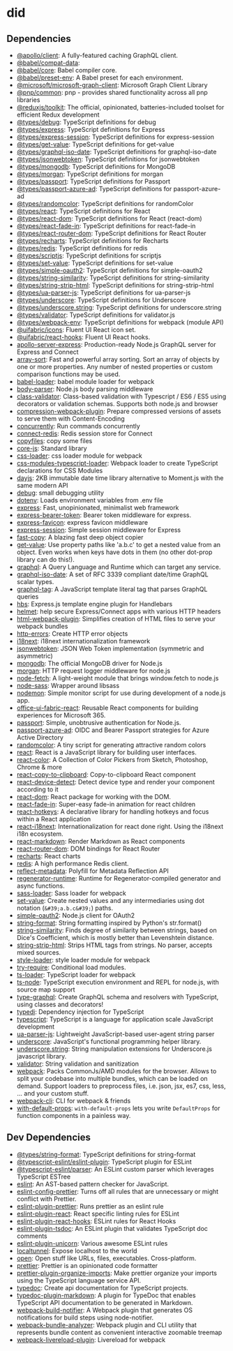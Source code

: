 # did




## Dependencies

- [@apollo/client](https://ghub.io/@apollo/client): A fully-featured caching GraphQL client.
- [@babel/compat-data](https://ghub.io/@babel/compat-data): 
- [@babel/core](https://ghub.io/@babel/core): Babel compiler core.
- [@babel/preset-env](https://ghub.io/@babel/preset-env): A Babel preset for each environment.
- [@microsoft/microsoft-graph-client](https://ghub.io/@microsoft/microsoft-graph-client): Microsoft Graph Client Library
- [@pnp/common](https://ghub.io/@pnp/common): pnp - provides shared functionality across all pnp libraries
- [@reduxjs/toolkit](https://ghub.io/@reduxjs/toolkit): The official, opinionated, batteries-included toolset for efficient Redux development
- [@types/debug](https://ghub.io/@types/debug): TypeScript definitions for debug
- [@types/express](https://ghub.io/@types/express): TypeScript definitions for Express
- [@types/express-session](https://ghub.io/@types/express-session): TypeScript definitions for express-session
- [@types/get-value](https://ghub.io/@types/get-value): TypeScript definitions for get-value
- [@types/graphql-iso-date](https://ghub.io/@types/graphql-iso-date): TypeScript definitions for graphql-iso-date
- [@types/jsonwebtoken](https://ghub.io/@types/jsonwebtoken): TypeScript definitions for jsonwebtoken
- [@types/mongodb](https://ghub.io/@types/mongodb): TypeScript definitions for MongoDB
- [@types/morgan](https://ghub.io/@types/morgan): TypeScript definitions for morgan
- [@types/passport](https://ghub.io/@types/passport): TypeScript definitions for Passport
- [@types/passport-azure-ad](https://ghub.io/@types/passport-azure-ad): TypeScript definitions for passport-azure-ad
- [@types/randomcolor](https://ghub.io/@types/randomcolor): TypeScript definitions for randomColor
- [@types/react](https://ghub.io/@types/react): TypeScript definitions for React
- [@types/react-dom](https://ghub.io/@types/react-dom): TypeScript definitions for React (react-dom)
- [@types/react-fade-in](https://ghub.io/@types/react-fade-in): TypeScript definitions for react-fade-in
- [@types/react-router-dom](https://ghub.io/@types/react-router-dom): TypeScript definitions for React Router
- [@types/recharts](https://ghub.io/@types/recharts): TypeScript definitions for Recharts
- [@types/redis](https://ghub.io/@types/redis): TypeScript definitions for redis
- [@types/scriptjs](https://ghub.io/@types/scriptjs): TypeScript definitions for scriptjs
- [@types/set-value](https://ghub.io/@types/set-value): TypeScript definitions for set-value
- [@types/simple-oauth2](https://ghub.io/@types/simple-oauth2): TypeScript definitions for simple-oauth2
- [@types/string-similarity](https://ghub.io/@types/string-similarity): TypeScript definitions for string-similarity
- [@types/string-strip-html](https://ghub.io/@types/string-strip-html): TypeScript definitions for string-strip-html
- [@types/ua-parser-js](https://ghub.io/@types/ua-parser-js): TypeScript definitions for ua-parser-js
- [@types/underscore](https://ghub.io/@types/underscore): TypeScript definitions for Underscore
- [@types/underscore.string](https://ghub.io/@types/underscore.string): TypeScript definitions for underscore.string
- [@types/validator](https://ghub.io/@types/validator): TypeScript definitions for validator.js
- [@types/webpack-env](https://ghub.io/@types/webpack-env): TypeScript definitions for webpack (module API)
- [@uifabric/icons](https://ghub.io/@uifabric/icons): Fluent UI React icon set.
- [@uifabric/react-hooks](https://ghub.io/@uifabric/react-hooks): Fluent UI React hooks.
- [apollo-server-express](https://ghub.io/apollo-server-express): Production-ready Node.js GraphQL server for Express and Connect
- [array-sort](https://ghub.io/array-sort): Fast and powerful array sorting. Sort an array of objects by one or more properties. Any number of nested properties or custom comparison functions may be used.
- [babel-loader](https://ghub.io/babel-loader): babel module loader for webpack
- [body-parser](https://ghub.io/body-parser): Node.js body parsing middleware
- [class-validator](https://ghub.io/class-validator): Class-based validation with Typescript / ES6 / ES5 using decorators or validation schemas. Supports both node.js and browser
- [compression-webpack-plugin](https://ghub.io/compression-webpack-plugin): Prepare compressed versions of assets to serve them with Content-Encoding
- [concurrently](https://ghub.io/concurrently): Run commands concurrently
- [connect-redis](https://ghub.io/connect-redis): Redis session store for Connect
- [copyfiles](https://ghub.io/copyfiles): copy some files
- [core-js](https://ghub.io/core-js): Standard library
- [css-loader](https://ghub.io/css-loader): css loader module for webpack
- [css-modules-typescript-loader](https://ghub.io/css-modules-typescript-loader): Webpack loader to create TypeScript declarations for CSS Modules
- [dayjs](https://ghub.io/dayjs): 2KB immutable date time library alternative to Moment.js with the same modern API 
- [debug](https://ghub.io/debug): small debugging utility
- [dotenv](https://ghub.io/dotenv): Loads environment variables from .env file
- [express](https://ghub.io/express): Fast, unopinionated, minimalist web framework
- [express-bearer-token](https://ghub.io/express-bearer-token): Bearer token middleware for express.
- [express-favicon](https://ghub.io/express-favicon): express favicon middleware
- [express-session](https://ghub.io/express-session): Simple session middleware for Express
- [fast-copy](https://ghub.io/fast-copy): A blazing fast deep object copier
- [get-value](https://ghub.io/get-value): Use property paths like &#39;a.b.c&#39; to get a nested value from an object. Even works when keys have dots in them (no other dot-prop library can do this!).
- [graphql](https://ghub.io/graphql): A Query Language and Runtime which can target any service.
- [graphql-iso-date](https://ghub.io/graphql-iso-date): A set of RFC 3339 compliant date/time GraphQL scalar types.
- [graphql-tag](https://ghub.io/graphql-tag): A JavaScript template literal tag that parses GraphQL queries
- [hbs](https://ghub.io/hbs): Express.js template engine plugin for Handlebars
- [helmet](https://ghub.io/helmet): help secure Express/Connect apps with various HTTP headers
- [html-webpack-plugin](https://ghub.io/html-webpack-plugin): Simplifies creation of HTML files to serve your webpack bundles
- [http-errors](https://ghub.io/http-errors): Create HTTP error objects
- [i18next](https://ghub.io/i18next): i18next internationalization framework
- [jsonwebtoken](https://ghub.io/jsonwebtoken): JSON Web Token implementation (symmetric and asymmetric)
- [mongodb](https://ghub.io/mongodb): The official MongoDB driver for Node.js
- [morgan](https://ghub.io/morgan): HTTP request logger middleware for node.js
- [node-fetch](https://ghub.io/node-fetch): A light-weight module that brings window.fetch to node.js
- [node-sass](https://ghub.io/node-sass): Wrapper around libsass
- [nodemon](https://ghub.io/nodemon): Simple monitor script for use during development of a node.js app.
- [office-ui-fabric-react](https://ghub.io/office-ui-fabric-react): Reusable React components for building experiences for Microsoft 365.
- [passport](https://ghub.io/passport): Simple, unobtrusive authentication for Node.js.
- [passport-azure-ad](https://ghub.io/passport-azure-ad): OIDC and Bearer Passport strategies for Azure Active Directory
- [randomcolor](https://ghub.io/randomcolor): A tiny script for generating attractive random colors
- [react](https://ghub.io/react): React is a JavaScript library for building user interfaces.
- [react-color](https://ghub.io/react-color): A Collection of Color Pickers from Sketch, Photoshop, Chrome &amp; more
- [react-copy-to-clipboard](https://ghub.io/react-copy-to-clipboard): Copy-to-clipboard React component
- [react-device-detect](https://ghub.io/react-device-detect): Detect device type and render your component according to it
- [react-dom](https://ghub.io/react-dom): React package for working with the DOM.
- [react-fade-in](https://ghub.io/react-fade-in): Super-easy fade-in animation for react children
- [react-hotkeys](https://ghub.io/react-hotkeys): A declarative library for handling hotkeys and focus within a React application
- [react-i18next](https://ghub.io/react-i18next): Internationalization for react done right. Using the i18next i18n ecosystem.
- [react-markdown](https://ghub.io/react-markdown): Render Markdown as React components
- [react-router-dom](https://ghub.io/react-router-dom): DOM bindings for React Router
- [recharts](https://ghub.io/recharts): React charts
- [redis](https://ghub.io/redis): A high performance Redis client.
- [reflect-metadata](https://ghub.io/reflect-metadata): Polyfill for Metadata Reflection API
- [regenerator-runtime](https://ghub.io/regenerator-runtime): Runtime for Regenerator-compiled generator and async functions.
- [sass-loader](https://ghub.io/sass-loader): Sass loader for webpack
- [set-value](https://ghub.io/set-value): Create nested values and any intermediaries using dot notation (`&#39;a.b.c&#39;`) paths.
- [simple-oauth2](https://ghub.io/simple-oauth2): Node.js client for OAuth2
- [string-format](https://ghub.io/string-format): String formatting inspired by Python&#39;s str.format()
- [string-similarity](https://ghub.io/string-similarity): Finds degree of similarity between strings, based on Dice&#39;s Coefficient, which is mostly better than Levenshtein distance.
- [string-strip-html](https://ghub.io/string-strip-html): Strips HTML tags from strings. No parser, accepts mixed sources.
- [style-loader](https://ghub.io/style-loader): style loader module for webpack
- [try-require](https://ghub.io/try-require): Conditional load modules.
- [ts-loader](https://ghub.io/ts-loader): TypeScript loader for webpack
- [ts-node](https://ghub.io/ts-node): TypeScript execution environment and REPL for node.js, with source map support
- [type-graphql](https://ghub.io/type-graphql): Create GraphQL schema and resolvers with TypeScript, using classes and decorators!
- [typedi](https://ghub.io/typedi): Dependency injection for TypeScript
- [typescript](https://ghub.io/typescript): TypeScript is a language for application scale JavaScript development
- [ua-parser-js](https://ghub.io/ua-parser-js): Lightweight JavaScript-based user-agent string parser
- [underscore](https://ghub.io/underscore): JavaScript&#39;s functional programming helper library.
- [underscore.string](https://ghub.io/underscore.string): String manipulation extensions for Underscore.js javascript library.
- [validator](https://ghub.io/validator): String validation and sanitization
- [webpack](https://ghub.io/webpack): Packs CommonJs/AMD modules for the browser. Allows to split your codebase into multiple bundles, which can be loaded on demand. Support loaders to preprocess files, i.e. json, jsx, es7, css, less, ... and your custom stuff.
- [webpack-cli](https://ghub.io/webpack-cli): CLI for webpack &amp; friends
- [with-default-props](https://ghub.io/with-default-props): `with-default-props` lets you write `DefaultProps` for function components in a painless way.

## Dev Dependencies

- [@types/string-format](https://ghub.io/@types/string-format): TypeScript definitions for string-format
- [@typescript-eslint/eslint-plugin](https://ghub.io/@typescript-eslint/eslint-plugin): TypeScript plugin for ESLint
- [@typescript-eslint/parser](https://ghub.io/@typescript-eslint/parser): An ESLint custom parser which leverages TypeScript ESTree
- [eslint](https://ghub.io/eslint): An AST-based pattern checker for JavaScript.
- [eslint-config-prettier](https://ghub.io/eslint-config-prettier): Turns off all rules that are unnecessary or might conflict with Prettier.
- [eslint-plugin-prettier](https://ghub.io/eslint-plugin-prettier): Runs prettier as an eslint rule
- [eslint-plugin-react](https://ghub.io/eslint-plugin-react): React specific linting rules for ESLint
- [eslint-plugin-react-hooks](https://ghub.io/eslint-plugin-react-hooks): ESLint rules for React Hooks
- [eslint-plugin-tsdoc](https://ghub.io/eslint-plugin-tsdoc): An ESLint plugin that validates TypeScript doc comments
- [eslint-plugin-unicorn](https://ghub.io/eslint-plugin-unicorn): Various awesome ESLint rules
- [localtunnel](https://ghub.io/localtunnel): Expose localhost to the world
- [open](https://ghub.io/open): Open stuff like URLs, files, executables. Cross-platform.
- [prettier](https://ghub.io/prettier): Prettier is an opinionated code formatter
- [prettier-plugin-organize-imports](https://ghub.io/prettier-plugin-organize-imports): Make prettier organize your imports using the TypeScript language service API.
- [typedoc](https://ghub.io/typedoc): Create api documentation for TypeScript projects.
- [typedoc-plugin-markdown](https://ghub.io/typedoc-plugin-markdown): A plugin for TypeDoc that enables TypeScript API documentation to be generated in Markdown.
- [webpack-build-notifier](https://ghub.io/webpack-build-notifier): A Webpack plugin that generates OS notifications for build steps using node-notifier.
- [webpack-bundle-analyzer](https://ghub.io/webpack-bundle-analyzer): Webpack plugin and CLI utility that represents bundle content as convenient interactive zoomable treemap
- [webpack-livereload-plugin](https://ghub.io/webpack-livereload-plugin): Livereload for webpack

